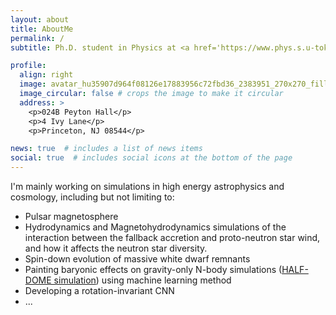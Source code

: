 ```yaml
---
layout: about
title: AboutMe
permalink: /
subtitle: Ph.D. student in Physics at <a href='https://www.phys.s.u-tokyo.ac.jp/en/'>The University of Tokyo</a>, currently visiting Department of Astrophysical Sciences at <a href='https://web.astro.princeton.edu/'>Princeton University</a>

profile:
  align: right
  image: avatar_hu35907d964f08126e17883956c72fbd36_2383951_270x270_fill_q75_lanczos_center.jpg
  image_circular: false # crops the image to make it circular
  address: >
    <p>024B Peyton Hall</p>
    <p>4 Ivy Lane</p>
    <p>Princeton, NJ 08544</p>

news: true  # includes a list of news items
social: true  # includes social icons at the bottom of the page
---
```


I'm mainly working on simulations in high energy astrophysics and cosmology, including but not limiting to:
- Pulsar magnetosphere
- Hydrodynamics and Magnetohydrodynamics simulations of the interaction between the fallback accretion and proto-neutron star wind, and how it affects the neutron star diversity.
- Spin-down evolution of massive white dwarf remnants
- Painting baryonic effects on gravity-only N-body simulations (<a href='https://github.com/HalfDomeSims'>HALF-DOME simulation</a>) using machine learning method
- Developing a rotation-invariant CNN
- ...
